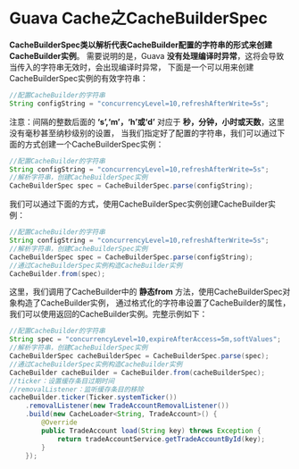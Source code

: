 Guava Cache之CacheBuilderSpec
===============================================================
**CacheBuilderSpec类以解析代表CacheBuilder配置的字符串的形式来创建CacheBuilder实例**。
需要说明的是，Guava **没有处理编译时异常**，这将会导致当传入的字符串无效时，会出现编译时异常，
下面是一个可以用来创建CacheBuilderSpec实例的有效字符串：
```java
//配置CacheBuilder的字符串
String configString = "concurrencyLevel=10,refreshAfterWrite=5s";
```
注意：间隔的整数后面的 **‘s’,‘m’，‘h’或‘d’** 对应于 **秒，分钟，小时或天数**，这里没有毫秒甚至纳秒级别的设置，
当我们指定好了配置的字符串，我们可以通过下面的方式创建一个CacheBuilderSpec实例：
```java
//配置CacheBuilder的字符串
String configString = "concurrencyLevel=10,refreshAfterWrite=5s";
//解析字符串，创建CacheBuilderSpec实例
CacheBuilderSpec spec = CacheBuilderSpec.parse(configString);
```
我们可以通过下面的方式，使用CacheBuilderSpec实例创建CacheBuilder实例：
```java
//配置CacheBuilder的字符串
String configString = "concurrencyLevel=10,refreshAfterWrite=5s";
//解析字符串，创建CacheBuilderSpec实例
CacheBuilderSpec spec = CacheBuilderSpec.parse(configString);
//通过CacheBuilderSpec实例构造CacheBuilder实例
CacheBuilder.from(spec);
```
这里，我们调用了CacheBuilder中的 **静态from** 方法，使用CacheBuilderSpec对象构造了CacheBuilder实例，
通过格式化的字符串设置了CacheBuilder的属性，我们可以使用返回的CacheBuilder实例。完整示例如下：
```java
//配置CacheBuilder的字符串
String spec = "concurrencyLevel=10,expireAfterAccess=5m,softValues";
//解析字符串，创建CacheBuilderSpec实例
CacheBuilderSpec cacheBuilderSpec = CacheBuilderSpec.parse(spec);
//通过CacheBuilderSpec实例构造CacheBuilder实例
CacheBuilder cacheBuilder = CacheBuilder.from(cacheBuilderSpec);
//ticker：设置缓存条目过期时间
//removalListener：监听缓存条目的移除
cacheBuilder.ticker(Ticker.systemTicker())
    .removalListener(new TradeAccountRemovalListener())
    .build(new CacheLoader<String, TradeAccount>() {
        @Override
        public TradeAccount load(String key) throws Exception {
            return tradeAccountService.getTradeAccountById(key);
        }
    });
```